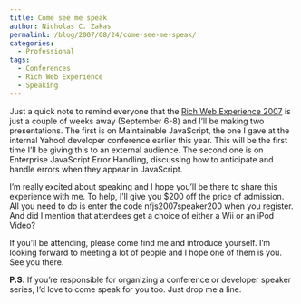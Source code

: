 ```yaml
---
title: Come see me speak
author: Nicholas C. Zakas
permalink: /blog/2007/08/24/come-see-me-speak/
categories:
  - Professional
tags:
  - Conferences
  - Rich Web Experience
  - Speaking
---
```

Just a quick note to remind everyone that the <a title="Rich Web Experience" rel="external" href="http://www.therichwebexperience.com">Rich Web Experience 2007</a> is just a couple of weeks away (September 6-8) and I&#8217;ll be making two presentations. The first is on Maintainable JavaScript, the one I gave at the internal Yahoo! developer conference earlier this year. This will be the first time I&#8217;ll be giving this to an external audience. The second one is on Enterprise JavaScript Error Handling, discussing how to anticipate and handle errors when they appear in JavaScript.

I&#8217;m really excited about speaking and I hope you&#8217;ll be there to share this experience with me. To help, I&#8217;ll give you $200 off the price of admission. All you need to do is enter the code nfjs2007speaker200 when you register. And did I mention that attendees get a choice of either a Wii or an iPod Video?

If you&#8217;ll be attending, please come find me and introduce yourself. I&#8217;m looking forward to meeting a lot of people and I hope one of them is you. See you there.

**P.S.** If you&#8217;re responsible for organizing a conference or developer speaker series, I&#8217;d love to come speak for you too. Just drop me a line.
